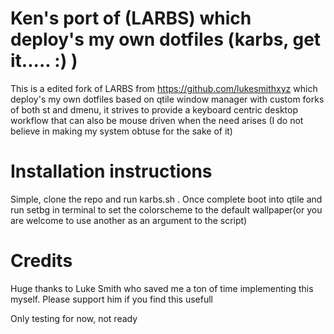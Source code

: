 # Ken's port of (LARBS) which deploy's my own dotfiles (karbs, get it..... :) )

This is a edited fork of LARBS from https://github.com/lukesmithxyz which deploy's my own dotfiles based on qtile window manager with
custom forks of both st and dmenu, it strives to provide a keyboard centric desktop workflow that can also be mouse 
driven when the need arises (I do not believe in making my system obtuse for the sake of it)

# Installation instructions
Simple, clone the repo and run karbs.sh . Once complete boot into qtile and run setbg in terminal to set 
the colorscheme to the default wallpaper(or you are welcome to use another as an argument to the script)

# Credits
Huge thanks to Luke Smith who saved me a ton of time implementing this myself. Please support him if you
find this usefull


Only testing for now, not ready
